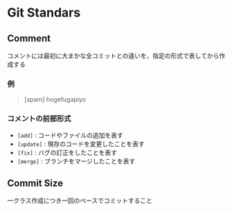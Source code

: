# Git Standars  
## Comment  
コメントには最初に大まかな全コミットとの違いを、指定の形式で表してから作成する  

### 例  
> [spam] hogefugapiyo

### コメントの前部形式  
* `[add]`     : コードやファイルの追加を表す  
* `[update]`  : 現存のコードを変更したことを表す  
* `[fix]`     : バグの訂正をしたことを表す  
* `[merge]`   : ブランチをマージしたことを表す  
 
## Commit Size  
一クラス作成につき一回のペースでコミットすること

